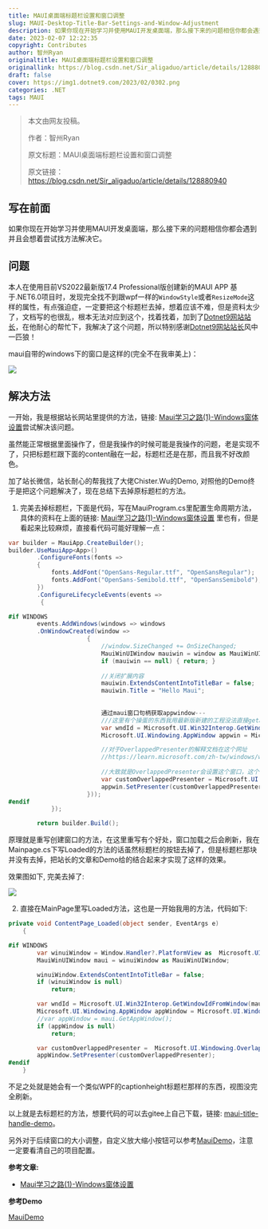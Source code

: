 ```yaml
---
title: MAUI桌面端标题栏设置和窗口调整
slug: MAUI-Desktop-Title-Bar-Settings-and-Window-Adjustment
description: 如果你现在开始学习并使用MAUI开发桌面端，那么接下来的问题相信你都会遇到并且会想着尝试找方法解决它。
date: 2023-02-07 12:22:35
copyright: Contributes
author: 智州Ryan
originaltitle: MAUI桌面端标题栏设置和窗口调整
originallink: https://blog.csdn.net/Sir_aligaduo/article/details/128880940
draft: false
cover: https://img1.dotnet9.com/2023/02/0302.png
categories: .NET
tags: MAUI
---
```


> 本文由网友投稿。
>
> 作者：智州Ryan
>
> 原文标题：MAUI桌面端标题栏设置和窗口调整
>
> 原文链接：https://blog.csdn.net/Sir_aligaduo/article/details/128880940

## 写在前面

如果你现在开始学习并使用MAUI开发桌面端，那么接下来的问题相信你都会遇到并且会想着尝试找方法解决它。

## 问题

本人在使用目前VS2022最新版17.4 Professional版创建新的MAUI APP 基于.NET6.0项目时，发现完全找不到跟wpf一样的`WindowStyle`或者`ResizeMode`这样的属性，有点强迫症，一定要把这个标题栏去掉，想着应该不难，但是资料太少了，文档写的也很乱，根本无法对应到这个，找着找着，加到了[Dotnet9网站站长](https://dotnet9.com)，在他耐心的帮忙下，我解决了这个问题，所以特别感谢[Dotnet9网站站长](https://dotnet9.com)风中一匹狼！

maui自带的windows下的窗口是这样的(完全不在我审美上)：

![](https://img1.dotnet9.com/2023/02/0301.png)

## 解决方法

一开始，我是根据站长网站里提供的方法，链接: [Maui学习之路(1)-Windows窗体设置](https://dotnet9.com/2022/06/Maui-Learning-Road-One-Windows-Form-Settings)尝试解决该问题。

虽然能正常根据里面操作了，但是我操作的时候可能是我操作的问题，老是实现不了，只把标题栏跟下面的content融在一起，标题栏还是在那，而且我不好改颜色。

加了站长微信，站长耐心的帮我找了大佬Chister.Wu的Demo, 对照他的Demo终于是把这个问题解决了，现在总结下去掉原标题栏的方法。

1. 完美去掉标题栏，下面是代码，写在MauiProgram.cs里配置生命周期方法，具体的资料在上面的链接: [Maui学习之路(1)-Windows窗体设置](https://dotnet9.com/2022/06/Maui-Learning-Road-One-Windows-Form-Settings) 里也有，但是看起来比较麻烦，直接看代码可能好理解一点：

```csharp
var builder = MauiApp.CreateBuilder();
builder.UseMauiApp<App>()
		.ConfigureFonts(fonts =>
		{
			fonts.AddFont("OpenSans-Regular.ttf", "OpenSansRegular");
			fonts.AddFont("OpenSans-Semibold.ttf", "OpenSansSemibold");
		})
		.ConfigureLifecycleEvents(events =>
         {

#if WINDOWS
        events.AddWindows(windows => windows
        .OnWindowCreated(window =>
                      {
                          //window.SizeChanged += OnSizeChanged;
                          MauiWinUIWindow mauiwin = window as MauiWinUIWindow;
                          if (mauiwin == null) { return; }
                          
                          //关闭扩展内容
                          mauiwin.ExtendsContentIntoTitleBar = false;
                          mauiwin.Title = "Hello Maui";
                          
                          
                          通过maui窗口句柄获取appwindow---
                          ///这里有个操蛋的东西我用最新版新建的工程没法直接getappwindow所以用了文章里的方法
                          var wndId = Microsoft.UI.Win32Interop.GetWindowIdFromWindow(mauiwin.WindowHandle);
                          Microsoft.UI.Windowing.AppWindow appwin = Microsoft.UI.Windowing.AppWindow.GetFromWindowId(wndId);

                          //对于OverlappedPresenter的解释文档在这个网址
                          //https://learn.microsoft.com/zh-tw/windows/windows-app-sdk/api/winrt/microsoft.ui.windowing.overlappedpresenter?view=windows-app-sdk-1.2
                          
                          //大致就是OverlappedPresenter会设置这个窗口，这个窗口可以和其他窗口重叠，并对窗口标题栏 状态栏 工作栏进行设置，以及其他一些调整窗口的操作
                          var customOverlappedPresenter = Microsoft.UI.Windowing.OverlappedPresenter.CreateForContextMenu();
                          appwin.SetPresenter(customOverlappedPresenter);
                      }));    
#endif
            });

        return builder.Build();

```

原理就是重写创建窗口的方法，在这里重写有个好处，窗口加载之后会刷新，我在Mainpage.cs下写Loaded的方法的话虽然标题栏的按钮去掉了，但是标题栏那块并没有去掉，把站长的文章和Demo给的结合起来才实现了这样的效果。

效果图如下, 完美去掉了:

![](https://img1.dotnet9.com/2023/02/0302.png)

2. 直接在MainPage里写Loaded方法，这也是一开始我用的方法，代码如下:

```csharp
private void ContentPage_Loaded(object sender, EventArgs e)
    {

#if WINDOWS
        var winuiWindow = Window.Handler?.PlatformView as  Microsoft.UI.Xaml.Window;
		MauiWinUIWindow maui = winuiWindow as MauiWinUIWindow;

        winuiWindow.ExtendsContentIntoTitleBar = false;
        if (winuiWindow is null)
            return;

		var wndId = Microsoft.UI.Win32Interop.GetWindowIdFromWindow(maui.WindowHandle);
        Microsoft.UI.Windowing.AppWindow appWindow = Microsoft.UI.Windowing.AppWindow.GetFromWindowId(wndId);
        //var appWindow = maui.GetAppWindow();
        if (appWindow is null)
            return;

        var customOverlappedPresenter =  Microsoft.UI.Windowing.OverlappedPresenter.CreateForContextMenu();
        appWindow.SetPresenter(customOverlappedPresenter);
#endif
    }

```

不足之处就是她会有一个类似WPF的captionheight标题栏那样的东西，视图没完全刷新。

以上就是去标题栏的方法，想要代码的可以去gitee上自己下载，链接: [maui-title-handle-demo](https://gitee.com/ryanruien/maui-title-handle-demo)。

另外对于后续窗口的大小调整，自定义放大缩小按钮可以参考[MauiDemo](https://github.com/WPFDevelopersOrg/Demo)，注意一定要看清自己的项目配置。

**参考文章:**

- [Maui学习之路(1)-Windows窗体设置](https://dotnet9.com/2022/06/Maui-Learning-Road-One-Windows-Form-Settings)

**参考Demo**

[MauiDemo](https://github.com/WPFDevelopersOrg/Demo)